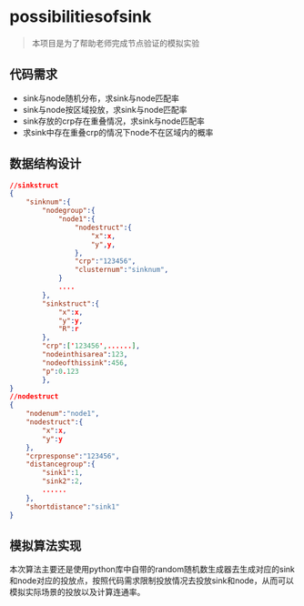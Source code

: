 # possibilitiesofsink

>  本项目是为了帮助老师完成节点验证的模拟实验

## 代码需求

* sink与node随机分布，求sink与node匹配率
* sink与node按区域投放，求sink与node匹配率
* sink存放的crp存在重叠情况，求sink与node匹配率
* 求sink中存在重叠crp的情况下node不在区域内的概率

## 数据结构设计

```json
//sinkstruct
{
    "sinknum":{
        "nodegroup":{
            "node1":{
                "nodestruct":{
                    "x":x,
                    "y",y,
                },
                "crp":"123456",
                "clusternum":"sinknum",
            }
            ....
        },
        "sinkstruct":{
            "x":x,
            "y":y,
            "R":r
        },
        "crp":['123456',......],
 		"nodeinthisarea":123,
        "nodeofthissink":456,
        "p":0.123
     	},
}
//nodestruct
{
    "nodenum":"node1",
    "nodestruct":{
        "x":x,
        "y":y
    },
    "crpresponse":"123456",
    "distancegroup":{
        "sink1":1,
        "sink2":2,
        ......
    },
    "shortdistance":"sink1"
}
```

## 模拟算法实现

​	本次算法主要还是使用python库中自带的random随机数生成器去生成对应的sink和node对应的投放点，按照代码需求限制投放情况去投放sink和node，从而可以模拟实际场景的投放以及计算连通率。

